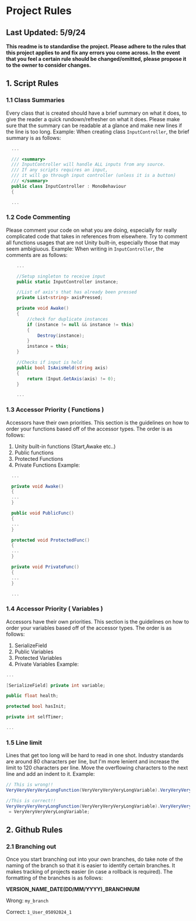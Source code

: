 # Project Rules
## Last Updated: 5/9/24
**This readme is to standardise the project. Please adhere to the rules that this project applies to and fix any errors you come across. In the event that you feel a certain rule should be changed/omitted, please propose it to the owner to consider changes.**
## 1. Script Rules
### 1.1 Class Summaries
Every class that is created should have a brief summary on what it does, to give the reader a quick rundown/refresher on what it does.
Please make sure that the summary can be readable at a glance and make new lines if the line is too long.
Example: When creating class `InputController`, the brief summary is as follows:
```c#
  ...

  /// <summary>
  /// InputController will handle ALL inputs from any source.
  /// If any scripts requires an input,
  /// it will go through input controller (unless it is a button)
  /// </summary>
  public class InputController : MonoBehaviour
  {

  ...
```
### 1.2 Code Commenting
Please comment your code on what you are doing, especially for really complicated code that takes in references from elsewhere.
Try to comment all functions usages that are not Unity built-in, especially those that may seem ambigiuous.
Example: When writing in `InputController`, the comments are as follows:
```c#
    ...

    //Setup singleton to receive input
    public static InputController instance;

    //List of axis's that has already been pressed
    private List<string> axisPressed;

    private void Awake()
    {
        //check for duplicate instances
        if (instance != null && instance != this)
        {
            Destroy(instance);
        }
        instance = this;
    }

    //Checks if input is held
    public bool IsAxisHeld(string axis)
    {
        return (Input.GetAxis(axis) != 0);
    }

    ...
```
### 1.3 Accessor Priority ( Functions )
Accessors have their own priorities.
This section is the guidelines on how to order your functions based off of the accessor types.
The order is as follows:
1. Unity built-in functions (Start,Awake etc..)
2. Public functions
3. Protected Functions
4. Private Functions
Example:
```c#
  ...

  private void Awake()
  {
  ...
  }

  public void PublicFunc()
  {
  ...
  }

  protected void ProtectedFunc()
  {
  ...
  }

  private void PrivateFunc()
  {
  ...
  }

  ...
```
### 1.4 Accessor Priority ( Variables )
Accessors have their own priorities.
This section is the guidelines on how to order your variables based off of the accessor types.
The order is as follows:
1. SerializeField
2. Public Variables
3. Protected Variables
4. Private Variables
Example:
```c#
...

[SerializeField] private int variable;

public float health;

protected bool hasInit;

private int selfTimer;

...
```
### 1.5 Line limit
Lines that get too long will be hard to read in one shot.
Industry standards are around 80 characters per line, but I'm more lenient and increase the limit to 120 characters per line.
Move the overflowing characters to the next line and add an indent to it.
Example:
```c#
// This is wrong!!
VeryVeryVeryVeryLongFunction(VeryVeryVeryVeryLongVariable).VeryVeryVeryVeryLongAttirbute = VeryVeryVeryVeryLongVariable;

//This is correct!!
VeryVeryVeryVeryLongFunction(VeryVeryVeryVeryLongVariable).VeryVeryVeryVeryLongAttirbute
 = VeryVeryVeryVeryLongVariable;
```
## 2. Github Rules
### 2.1 Branching out
Once you start branching out into your own branches, do take note of the naming of the branch so that it is easier to identify certain branches.
It makes tracking of projects easier (in case a rollback is required).
The formatting of the branches is as follows:

**VERSION_NAME_DATE(DD/MM/YYYY)_BRANCHNUM**

Wrong: `my_branch`

Correct: `1_User_05092024_1`
